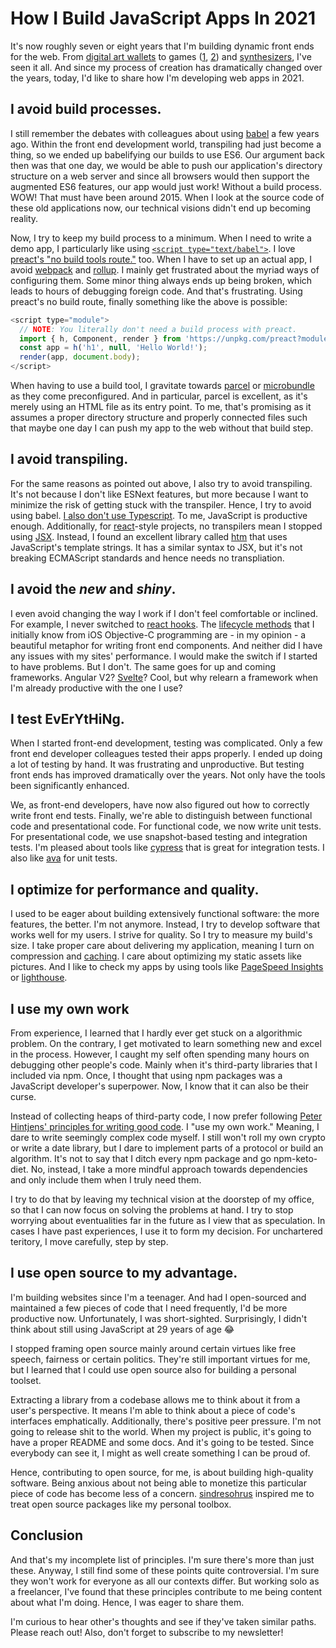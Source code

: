 # How I Build JavaScript Apps In 2021

It's now roughly seven or eight years that I'm building dynamic front ends for
the web. From [digital art wallets](https://www.ascribe.io/) to games
([1](https://ipfs.leapdao.org/blog/Planet-A-ccc-ethberlin-recap/),
[2](https://timdaub.github.io/videogame)) and
[synthesizers](https://timdaub.github.io/wasm-synth), I've seen it all. And
since my process of creation has dramatically changed over the years, today,
I'd like to share how I'm developing web apps in 2021.

## I avoid build processes.
I still remember the debates with colleagues about using
[babel](https://babeljs.io/) a few years ago.  Within the front end development
world, transpiling had just become a thing, so we ended up babelifying our
builds to use ES6. Our argument back then was that one day, we would be able to
push our application's directory structure on a web server and since all
browsers would then support the augmented ES6 features, our app would just
work! Without a build process. WOW!
That must have been around 2015. When I look at the source code of these old
applications now, our technical visions didn't end up becoming reality.

Now, I try to keep my build process to a minimum. When I need to write a demo
app, I particularly like using [`<script
type="text/babel">`](https://babeljs.io/docs/en/babel-standalone#script-tags).
I love [preact's "no build tools
route."](https://preactjs.com/guide/v10/getting-started/#no-build-tools-route)
too.  When I have to set up an actual app, I avoid
[webpack](https://webpack.js.org/) and [rollup](https://rollupjs.org/). I
mainly get frustrated about the myriad ways of configuring them. Some minor
thing always ends up being broken, which leads to hours of debugging foreign
code. And that's frustrating. Using preact's no build route, finally something
like the above is possible:

```js
<script type="module">
  // NOTE: You literally don't need a build process with preact.
  import { h, Component, render } from 'https://unpkg.com/preact?module';
  const app = h('h1', null, 'Hello World!');
  render(app, document.body);
</script>
```

When having to use a build tool, I gravitate towards
[parcel](https://parceljs.org/) or
[microbundle](https://github.com/developit/microbundle) as they come
preconfigured. And in particular, parcel is excellent, as it's merely using an
HTML file as its entry point. To me, that's promising as it assumes a proper
directory structure and properly connected files such that maybe one day I can
push my app to the web without that build step.

## I avoid transpiling.
For the same reasons as pointed out above, I also try to avoid transpiling.
It's not because I don't like ESNext features, but more because I want to
minimize the risk of getting stuck with the transpiler. Hence, I try to avoid
using babel. [I also don't use
Typescript](https://timdaub.github.io/2020/09/01/typescript/). To me,
JavaScript is productive enough.  Additionally, for
[react](https://reactjs.org/)-style projects, no transpilers mean I stopped
using [JSX](https://reactjs.org/docs/introducing-jsx.html).  Instead, I found
an excellent library called [htm](https://github.com/developit/htm) that uses
JavaScript's template strings. It has a similar syntax to JSX, but it's not
breaking ECMAScript standards and hence needs no transpliation.

## I avoid the _new_ and _shiny_.
I even avoid changing the way I work if I don't feel comfortable or inclined.
For example, I never switched to [react
hooks](https://reactjs.org/docs/hooks-intro.html). The [lifecycle
methods](https://reactjs.org/docs/state-and-lifecycle.html) that I initially
know from iOS Objective-C programming are - in my opinion - a beautiful
metaphor for writing front end components. And neither did I have any issues
with my sites' performance. I would make the switch if I started to have
problems. But I don't.  The same goes for up and coming frameworks. Angular V2?
[Svelte](https://svelte.dev/)? Cool, but why relearn a framework when I'm already
productive with the one I use?

## I test EvErYtHiNg.
When I started front-end development, testing was complicated. Only a few front
end developer colleagues tested their apps properly. I ended up doing a lot of
testing by hand. It was frustrating and unproductive.  But testing front ends
has improved dramatically over the years. Not only have the tools been
significantly enhanced. 

We, as front-end developers, have now also figured out how to correctly write
front end tests.  Finally, we're able to distinguish between functional code
and presentational code.  For functional code, we now write unit tests. For
presentational code, we use snapshot-based testing and integration tests. I'm
pleased about tools like [cypress](https://www.cypress.io/) that is great for
integration tests. I also like [ava](https://github.com/avajs/ava/) for unit
tests.

## I optimize for performance and quality.
I used to be eager about building extensively functional software: the more
features, the better. I'm not anymore. Instead, I try to develop software that
works well for my users. I strive for quality. So I try to measure my build's
size. I take proper care about delivering my application, meaning I turn on
compression and
[caching](https://developer.mozilla.org/en-US/docs/Web/HTTP/Caching). I care
about optimizing my static assets like pictures. And I like to check my apps by
using tools like [PageSpeed
Insights](https://developers.google.com/speed/pagespeed/insights/?hl=de) or
[lighthouse](https://developers.google.com/web/tools/lighthouse).

## I use my own work
From experience, I learned that I hardly ever get stuck on a algorithmic
problem. On the contrary, I get motivated to learn something new and excel in
the process. However, I caught my self often spending many hours on debugging
other people's code. Mainly when it's third-party libraries that I included via
npm. Once, I thought that using npm packages was a JavaScript developer's
superpower.  Now, I know that it can also be their curse.

Instead of collecting heaps of third-party code, I now prefer following [Peter
Hintjens' principles for writing good code](http://hintjens.com/blog:96).  I
"use my own work." Meaning, I dare to write seemingly complex code myself. I
still won't roll my own crypto or write a date library, but I dare to implement
parts of a protocol or build an algorithm. It's not to say that I ditch every
npm package and go npm-keto-diet. No, instead, I take a more mindful approach
towards dependencies and only include them when I truly need them.

I try to do that by leaving my technical vision at the doorstep of my office,
so that I can now focus on solving the problems at hand. I try to stop worrying
about eventualities far in the future as I view that as speculation. In cases I
have past experiences, I use it to form my decision. For unchartered teritory,
I move carefully, step by step.

## I use open source to my advantage.
I'm building websites since I'm a teenager. And had I open-sourced and
maintained a few pieces of code that I need frequently, I'd be more productive
now.  Unfortunately, I was short-sighted. Surprisingly, I didn't think about 
still using JavaScript at 29 years of age 😂

I stopped framing open source mainly around certain virtues like free speech,
fairness or certain politics. They're still important virtues for me, but I
learned that I could use open source also for building a personal toolset.

Extracting a library from a codebase allows me to think about it from a user's
perspective. It means I'm able to think about a piece of code's interfaces
emphatically. Additionally, there's positive peer pressure. 
I'm not going to release shit to the world. When my project is public, it's
going to have a proper README and some docs. And it's going to be tested. Since
everybody can see it, I might as well create something I can be proud of.

Hence, contributing to open source, for me, is about building high-quality
software. Being anxious about not being able to monetize this particular piece
of code has become less of a concern.
[sindresohrus](https://github.com/sindresorhus) inspired me to treat open
source packages like my personal toolbox.

## Conclusion
And that's my incomplete list of principles. I'm sure there's more than just
these. Anyway, I still find some of these points quite controversial.  I'm sure
they won't work for everyone as all our contexts differ.  But working solo as a
freelancer, I've found that these principles contribute to me being content
about what I'm doing. Hence, I was eager to share them.

I'm curious to hear other's thoughts and see if they've taken similar paths.
Please reach out! Also, don't forget to subscribe to my newsletter!
